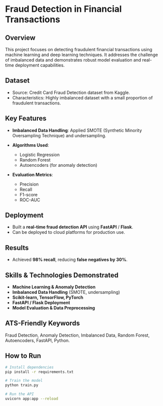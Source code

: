 # Fraud Detection in Financial Transactions

## Overview

This project focuses on detecting fraudulent financial transactions using machine learning and deep learning techniques. It addresses the challenge of imbalanced data and demonstrates robust model evaluation and real-time deployment capabilities.

## Dataset

* Source: Credit Card Fraud Detection dataset from Kaggle.
* Characteristics: Highly imbalanced dataset with a small proportion of fraudulent transactions.

## Key Features

* **Imbalanced Data Handling**: Applied SMOTE (Synthetic Minority Oversampling Technique) and undersampling.
* **Algorithms Used**:

  * Logistic Regression
  * Random Forest
  * Autoencoders (for anomaly detection)
* **Evaluation Metrics**:

  * Precision
  * Recall
  * F1-score
  * ROC-AUC

## Deployment

* Built a **real-time fraud detection API** using **FastAPI** / **Flask**.
* Can be deployed to cloud platforms for production use.

## Results

* Achieved **98% recall**, reducing **false negatives by 30%**.

## Skills & Technologies Demonstrated

* **Machine Learning & Anomaly Detection**
* **Imbalanced Data Handling** (SMOTE, undersampling)
* **Scikit-learn, TensorFlow, PyTorch**
* **FastAPI / Flask Deployment**
* **Model Evaluation & Data Preprocessing**

## ATS-Friendly Keywords

Fraud Detection, Anomaly Detection, Imbalanced Data, Random Forest, Autoencoders, FastAPI, Python.

## How to Run

```bash
# Install dependencies
pip install -r requirements.txt

# Train the model
python train.py

# Run the API
uvicorn app:app --reload
```
